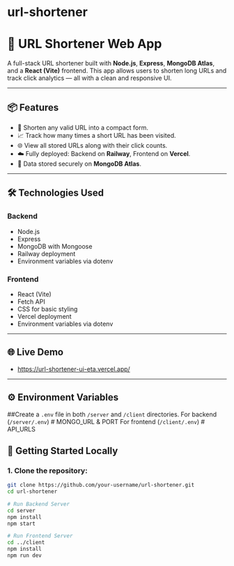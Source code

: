 # url-shortener

# 🔗 URL Shortener Web App

A full-stack URL shortener built with **Node.js**, **Express**, **MongoDB Atlas**, and a **React (Vite)** frontend. 
This app allows users to shorten long URLs and track click analytics — all with a clean and responsive UI.

---

## 📦 Features

- 🔧 Shorten any valid URL into a compact form.
- 📈 Track how many times a short URL has been visited.
- 🌐 View all stored URLs along with their click counts.
- ☁️ Fully deployed: Backend on **Railway**, Frontend on **Vercel**.
- 💾 Data stored securely on **MongoDB Atlas**.

---

## 🛠️ Technologies Used

### Backend
- Node.js
- Express
- MongoDB with Mongoose
- Railway deployment
- Environment variables via dotenv

### Frontend
- React (Vite)
- Fetch API
- CSS for basic styling
- Vercel deployment
- Environment variables via dotenv
---

## 🌐 Live Demo
- https://url-shortener-ui-eta.vercel.app/

---
## ⚙️ Environment Variables
##Create a `.env` file in both `/server` and `/client` directories.
For backend (`/server/.env`)  # MONGO_URL & PORT
For frontend (`/client/.env`)  # API_URLS

## 🚀 Getting Started Locally

### 1. Clone the repository:
```bash
git clone https://github.com/your-username/url-shortener.git
cd url-shortener

# Run Backend Server
cd server
npm install
npm start

# Run Frontend Server
cd ../client
npm install
npm run dev



